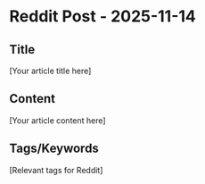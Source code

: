 # Reddit Post - 2025-11-14

## Title
[Your article title here]

## Content
[Your article content here]

## Tags/Keywords
[Relevant tags for Reddit]
